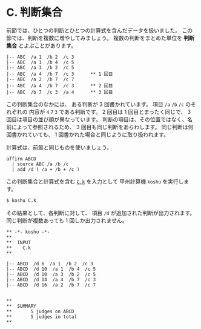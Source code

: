 # C. 判断集合


前節では、ひとつの判断とひとつの計算式を含んだデータを扱いました。
この節では、判断を複数に増やしてみましょう。
複数の判断をまとめた単位を **判断集合** とよぶことがあります。

``` text
|-- ABC  /a 1  /b 2  /c 3
|-- ABC  /a 1  /b 4  /c 5
|-- ABC  /a 3  /b 2  /c 5
|-- ABC  /a 4  /b 7  /c 3      ** 1 回目
|-- ABC  /a 2  /b 7  /c 7
|-- ABC  /a 4  /b 7  /c 3      ** 2 回目
|-- ABC  /b 7  /c 3  /a 4      ** 3 回目
```

この判断集合のなかには、
ある判断が 3 回書かれています。
項目 `/a` `/b` `/c` のそれぞれの
内容が `4` `7` `3` である判断です。
2 回目は 1 回目とまったく同じで、
3 回目は項目の並び順が異なっています。
判断の項目は、その位置ではなく、名前によって参照されるため、
3 回目も同じ判断をあらわします。
同じ判断は何回書かれていても、
1 回書かれた場合と同じように取り扱われます。

計算式は、前節と同じものを使いましょう。

```
affirm ABCD
  | source ABC /a /b /c
  | add /d ( /a + /b + /c )
```

この判断集合と計算式を含む [`C.k`][C.k] を入力として
甲州計算機 `koshu` を実行します。

``` sh
$ koshu C.k
```

その結果として、各判断に対して、
項目 `/d` が追加された判断が出力されます。
同じ判断が複数あっても 1 回しか出力されません。

``` text
** -*- koshu -*-
**  
**  INPUT
**    C.k
**    

|-- ABCD  /d 6  /a 1  /b 2  /c 3
|-- ABCD  /d 10  /a 1  /b 4  /c 5
|-- ABCD  /d 10  /a 3  /b 2  /c 5
|-- ABCD  /d 14  /a 4  /b 7  /c 3
|-- ABCD  /d 16  /a 2  /b 7  /c 7


**  
**  SUMMARY
**       5 judges on ABCD
**       5 judges in total
**
```


[C.k]:  https://github.com/seinokatsuhiro/abc-of-koshucode/blob/master/draft/section/C/C.k

<!-- ------------------------------------------------------------------
|-- TERM  /ja0 'は  /ja '判断集合            /en "judge set"
------------------------------------------------------------------- -->


